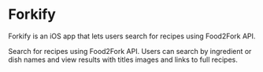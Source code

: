 # Forkify
Forkify is an iOS app that lets users search for recipes using Food2Fork API.

Search for recipes using Food2Fork API. Users can search by ingredient or dish names and view results with titles images and links to full recipes.
